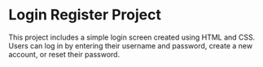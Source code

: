 <h1>Login Register Project</h1>

<p>This project includes a simple login screen created using HTML and CSS. Users can log in by entering their username and password, create a new account, or reset their password.</p>
